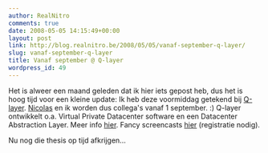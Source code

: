 ```yaml
---
author: RealNitro
comments: true
date: 2008-05-05 14:15:49+00:00
layout: post
link: http://blog.realnitro.be/2008/05/05/vanaf-september-q-layer/
slug: vanaf-september-q-layer
title: Vanaf september @ Q-layer
wordpress_id: 49
---
```


Het is alweer een maand geleden dat ik hier iets gepost heb, dus het is hoog tijd voor een kleine update: Ik heb deze voormiddag getekend bij [Q-layer](http://qlayer.com/). [Nicolas](http://eikke.com/) en ik worden dus collega's vanaf 1 september. :) Q-layer ontwikkelt o.a. Virtual Private Datacenter software en een Datacenter Abstraction Layer. Meer info [hier](http://www.qlayer.com/index.php?option=com_content&task=section&id=4&Itemid=138). Fancy screencasts [hier](http://www.qlayer.com/index.php?option=com_facileforms&Itemid=156) (registratie nodig).

Nu nog die thesis op tijd afkrijgen...
